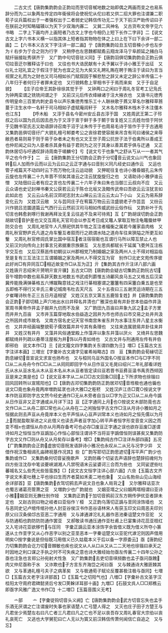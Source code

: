 <!-- { "loadSidebar": true } -->
　　二古文弍【唐韵集韵韵会正韵竝而至切音樲地数之始即偶之两画而变之也易系辞分而为二以象两左传定四年衞侯将会使祝佗从佗曰若又供二招大罪也注谓兼二职荀子议兵篇权出于一者强权出于二者弱史记韩信传功无二于天下前汉严助传诏曰子在朕前之时知略辐辏以为天下少双海内寡二　又巽二风神名　又古货布文帝字见六书略　二字上下画均齐上画短者乃古文上字也今相仍上短下长作二字非】二【说文古文上字六书本义横一以指其体上短者指其物物在体之上曰上在下曰下余详一部二画】二【六书本义古文下字注详一部二画】亍【唐韵集韵竝丑玉切音梀小步也左步为彳右步为亍合之则为行字　又稍停也左思魏都赋矞云翔龙泽马亍阜颜延之赭白马赋纤骊接趾秀骐齐亍　又广韵中句切音驻义同】于【唐韵羽俱切集韵韵会正韵云俱切竝音迂尔雅释诂于曰也　又往也书大诰民献有十夫予翼以于诗小雅王于出征　又仪礼士冠礼宜之于假注于犹为也宜之见为大矣又礼聘礼贿在聘于贿注于读曰为言当视賔之礼而为之财也又司马相如长门赋叙因于解悲愁之辞又未定之辞公羊传僖二十八年归于者何归于者罪未定也　又行貌韩愈上宰相书于于焉而来矣　又于于自足貌】
　　【庄子应帝王其卧徐徐其觉于于　又钟两口之闲曰于周礼冬官考工记凫氏为钟两栾谓之铣铣间谓之于　又前汉元后传衣绛縁诸于注大掖衣也　又唐书元徳秀传明皇命三百里内刺史县令以声乐集徳秀惟乐工十人聮袂歌于蔿又草名尔雅释草莤蔓于注生水中一名轩于司马相如子虚赋庵闾轩于　又木名尔雅释木栈木于木注僵木也江东】
　　【呼木船　又淳于县名今密州安丘县古淳于国　又姓周武王第二子邗叔之后以国为氏后因去邑为于又淳于宣于鲜于多于鬭于皆复姓又三氏姓勿忸于阿伏于见魏书官氏志又助语辞诗召南于沼于沚朱传于于也周易毛诗于皆作于于于古通用　又集韵邕俱切音纡广大貌礼檀弓邾娄考公之丧徐君使容居来吊含有司曰诸侯之来辱敝邑者易则易于则于易于杂者未之有也又文王世子周公抗世子法于伯禽所以善成王也仲尼闻之曰为人臣者杀其身有益于君则为之况于其身以善其君乎俱与迂通　又正韵休居切与吁通叹辞诗周南于嗟麟兮】亏【说文亏于也象气之舒从丂从一一者其气平之也今作于】二　云【唐韵集韵王分切韵会正韵于分切音云说文山川气也象回转后人加雨作云而以云为云曰之云正字通与曰音别义同凡经史曰通作云　又运也管子戒篇天不动四时云下而万物化注云运动貌　又狎昵往复也诗小雅昏姻孔云朱传云旋也左传襄二十九年晋不邻矣其谁云之注云犹旋旋归之也　又语助诗小雅伊谁云憎　又陆佃曰云者有应之言也左传襄二十六年子朱曰朱也当御三云叔向不应　又云云众语也史记封禅书秦文公获若云云于陈仓北坂又汲黯传武帝曰吾欲云云注犹言如此如此也　又云云山名前汉郊祀志封太山禅云云注云云太山下小山　又云为易系辞变化云为　又姓汉云敞　又与芸同庄子在宥篇万物云云注盛貌老子作芸芸　又纷云兴作貌吕览圜道篇云气西行云云然前汉司马相如传威武纷云俗作纭　又韵补叶于先切言也韩愈剥啄行我谢再拜汝无复云往追不及来可待焉】互【广韵胡误切韵会正韵胡故切音护差也又交互周礼天官司会以参互考日成又鼈人掌取互物注龟鼈蜃蚌甲防交合也　又周礼地官牛人凡祭祀供其牛牲之互注者楅衡之属若今屠家县肉格　又周礼秋官野庐氏凡道之舟车轚互者叙而行之疏谓水陆之道舟车往来狭隘之所更互如轚　又周礼秋官修闾氏掌比国中宿互者注宿宿衞也互谓行马所以障互禁止人也　又前汉刘向传向上封事言兄弟据重宗族磐互　又左思呉都赋长干延属飞甍舛互注栋宇交互也　又后汉蔡邕传初朝议以州郡相党乃制婚姻之家及两州人士不得对相监临至是复有三互法注三互谓婚姻之家及两州人不得交互为官　别作□北史文苑传序彼此好尚□有异同互□相近故变作□从互为正】亓【集韵其古作亓注详八部六画　又姓唐亓志绍宋亓赟明亓宣亓骥】五古文□防【唐韵韵会疑古切集韵正韵阮古切音午增韵中数也易系辞天数五地数五书武成列爵惟五诗鄘风良马五之又格五后汉梁冀传能挽满弹棊格五六博蹴鞠意钱之戏注行棊相塞谓之簺簺有四采簺白乗五是也至五即格不得行又辛氏三秦记城南韦杜去天尺五　又十五夜曰三五谢灵运诗期在三五夕崔曙诗秋冬正三五日月遥相望　又姓汉五京又第五五鹿皆复姓】井【唐韵集韵韵会正韵子郢切精上声穴地出水曰井释名井清也广雅深也易有井卦世本伯益作井汲冡周书黄帝作井孟子掘井九仞而不及泉　又广韵田九百亩曰井象九区之孟子方里而井井九百亩　又市井玉篇穿地取水伯益造之因井为市也师古曰市交易之处井共汲之所因井成市故名　又南方宿名史记天官书南宫朱雀东井为水事注东井八星主水衡也　又井井经画端整貌荀子儒效篇井井兮其有条理也　又往来连属貌易井卦往来井井　又姓汉有井丹　又藻井风俗通堂殿上作藻井以象东井藻以厌火　又绮井左思魏都赋绮井列疏以悬蒂注屋板为井饰以丹青如绮也　又古文井与刑通用左传有井伯即郉伯　说文本作□】亖【说文籀文四字集韵关东谓四数为亖】増□【玉篇古文五字注详本画】三増亗【字彚补古文歳字见崔希裕略古】四　亘【集韵韵会荀縁切正韵息縁切音宣说文求宣也扬布也　又与桓同乌亘外国名○按亘本作□与□字不同□从二从舟舟今作□□从二从囘囘即回字今从日作亘又毛晃曰绍兴二年礼部看详姓氏从水从亘水名从木从亘木名从木从亘者皆定读曰亘若晋书亘彞亘温书禹贡西倾因亘是来之类是也】□【说文亘本字从二从□□古文回象□回上下所求物也徐锴曰回风回转所以宣隂阳也】□【唐韵古邓切集韵韵防正韵居邓切音堩极也通也徧也说文□竟也象舟竟两岸増韵延衺也诗大雅□之秬秠　又姓汉庐江丞□寛○按说文字本作防亘即防字古文然今经史通作□无从木旁者自当以□字为正又□从二从舟今譌从日作亘非又正字通或从月详下注】亘【正字通同上月也○按说文木部防竟也古文作□从二从舟二部□常也从心从舟在二之闲独恒字古文作□注从月诗小雅如月之恒据此则去声亘从舟竟岸本义也平声恒从心亘声训常本义也诗如月之恒先儒以为月上而就盈取渐进之义此借义也读去声者亘字加心转平声者恒字形变音变义因之而变不相也谓恒从舟亦从月两存备考可也必存□废亘正字通之误也欲存亘废□遂谓诗如月之恒恒当作亘譌加心作恒心部恒注谓诗不当将亘字譌借恒则误甚矣又集韵防字古文又作□则从舟又从月矣存以备考】增□【集韵纯古作□注详糸部四画】五况【广韵集韵韵会正韵虚放切音贶发语辞诗小雅况也永叹从二从兄与况字少异　又借作祝汉鲁相谒孔庙碑祝基作况其】些【广韵写耶切正韵思遮切泻平声广韵少也集韵或作□　又集韵桑何切音娑挽歌声　又韵防蘓个切娑去声语辞也楚辞招魂何为四方些注沈存中笔谈夔峡湖湘人凡禁呪语末云娑婆诃三合而为些也　又同娑逻些吐蕃城名又么些秃光些皆蛮族】□【说文古文恒字注详心部六画】六亝【玉篇古文齐字说文禾麦吐穗上平也徐曰生而齐者莫如禾麦二地也象　又山名勃亝山见山海经余详部首】亚【唐韵集韵衣驾切鸦去声说文丑也象人局背之　又尔雅释诂亚次也蜀志诸葛亮管萧之亚　又増韵少也广韵就也　又姻亚壻之父曰姻两壻相谓曰亚诗小雅姻亚则无膴仕别作娅　又集韵正韵于加切音鸦前汉东方朔传伊优亚者辞未定也　又赵古则曰物之岐者曰亚俗作丫桠　又正韵乌落切正譌与垩同涂饰墙也　又与恶同史记卢绾传绾孙他人封亚谷侯汉书作恶谷语林宋人有获玉印文曰周恶夫印刘原父曰汉条侯邙古亚恶二字通用　又与滹通滹沱礼礼器作恶池秦诅楚文作亚驼　又与防通稻也韵防防防通作罢亚　又郝敬读书通压通作亚杜甫上巳宴集诗花蕊亚枝红又入宅诗花亚欲移竹与压同　字彚正譌云亚本涂饰字余皆借义既为借义所夺小篆遂从土作垩字又从心作恶字以别之亚垩恶本一字秦诅楚文以亚驼代滹沱则因声借用明矣○按字彚说是但俗既习用借义已久姑载本义于后以备一字原委云】亟【唐韵纪力切集韵韵会讫力切音棘敏也疾也说文从人从口从又从二二天地也徐锴曰承天之时因地之利口谋之手执之时不可失疾之意也诗大雅经始勿亟左传襄二十四年公孙之亟也注急也言郑公孙宛射犬性急　又广韵集韵去吏切音唭频数也孟子亟问亟餽肉又仲尼亟称于水　又诈欺也子方言东齐海岱之闲曰亟　又与棘通诗大雅匪棘其欲　又与革通礼檀弓夫子之病革矣　又与极通荀子赋论反覆甚极注极与亟同】七増□【玉篇古文老字注详部首】□【玉篇弋之切阳气也】八増□【字彚补古文圣字汉桂阳太守周府君碑懿贤后兮发□荚榦详耳部十画】九増□【石鼓文呉人□□郑樵云即亟字风雅广逸又书作□】十二増□【玉篇音围义无考】






　　亠部
　　亠【字彚徒钩切音头义阙】亡【唐韵集韵韵会武方切音忘失也孟手乐酒无厌谓之亡注谓废时失事也家语楚人亡弓楚人得之　又灭也庄子田子方楚王与凡君坐少焉楚左右曰凡亡者三凡君曰凡之亡也不足以丧吾存又周礼春官大宗伯以丧礼哀死亡　又逃也大学舅犯曰亡人无以为寳又前汉韩信传萧何闻信亡自追之　又与忘】
